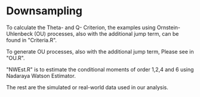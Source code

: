 # Downsampling

To calculate the Theta- and Q- Criterion,
the examples using Ornstein-Uhlenbeck (OU) processes,
also with the additional jump term, can be found
in "Criteria.R".

To generate OU processes, also with the additional jump term,
Please see in "OU.R".

"NWEst.R" is to estimate the conditional moments of
order 1,2,4 and 6 using Nadaraya Watson Estimator.

The rest are the simulated or real-world data used in our analysis.

